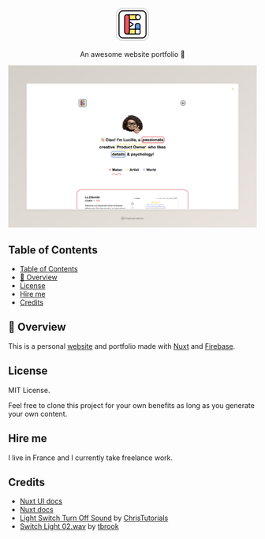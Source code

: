 <p align="center">
  <img src="./public/images/app-icon.svg" alt="rootasjey's universe app icon" width="70"/>
</p>

<p align="center">
An awesome website portfolio 🌟
</p>

<p align="center">
  <img src="./screenshots/v1.light-home-page.jpeg" alt="rootasjey's universe"/>
</p>

## Table of Contents

- [Table of Contents](#table-of-contents)
- [👀 Overview](#-overview)
- [License](#license)
- [Hire me](#hire-me)
- [Credits](#credits)


## 👀 Overview

This is a personal [website](https://nuxt.com) and portfolio made with [Nuxt](https://nuxt.com) and [Firebase](https://firebase.google.com/).

## License

MIT License.

Feel free to clone this project for your own benefits as long as you generate your own content.

## Hire me

I live in France and I currently take freelance work.

## Credits

* [Nuxt UI docs](https://ui.nuxt.com)
* [Nuxt docs](https://nuxt.com/docs/getting-started/introduction)
* [Light Switch Turn Off Sound](https://freesound.org/people/ChrisTutorials/sounds/440499/) by [ChrisTutorials](https://freesound.org/people/ChrisTutorials/)
* [Switch Light 02.wav](https://freesound.org/people/tbrook/sounds/348221/) by [tbrook](https://freesound.org/people/tbrook/)
